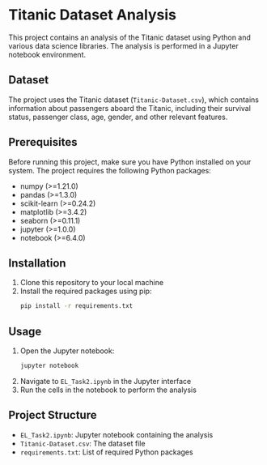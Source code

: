 # Titanic Dataset Analysis

This project contains an analysis of the Titanic dataset using Python and various data science libraries. The analysis is performed in a Jupyter notebook environment.

## Dataset

The project uses the Titanic dataset (`Titanic-Dataset.csv`), which contains information about passengers aboard the Titanic, including their survival status, passenger class, age, gender, and other relevant features.

## Prerequisites

Before running this project, make sure you have Python installed on your system. The project requires the following Python packages:

- numpy (>=1.21.0)
- pandas (>=1.3.0)
- scikit-learn (>=0.24.2)
- matplotlib (>=3.4.2)
- seaborn (>=0.11.1)
- jupyter (>=1.0.0)
- notebook (>=6.4.0)

## Installation

1. Clone this repository to your local machine
2. Install the required packages using pip:
   ```bash
   pip install -r requirements.txt
   ```

## Usage

1. Open the Jupyter notebook:
   ```bash
   jupyter notebook
   ```
2. Navigate to `EL_Task2.ipynb` in the Jupyter interface
3. Run the cells in the notebook to perform the analysis

## Project Structure

- `EL_Task2.ipynb`: Jupyter notebook containing the analysis
- `Titanic-Dataset.csv`: The dataset file
- `requirements.txt`: List of required Python packages
